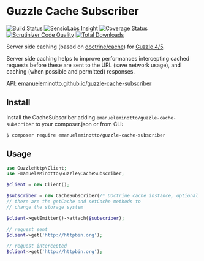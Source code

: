 Guzzle Cache Subscriber
=======================

[![Build Status](https://img.shields.io/travis/EmanueleMinotto/guzzle-cache-subscriber.svg?style=flat)](https://travis-ci.org/EmanueleMinotto/guzzle-cache-subscriber)
[![SensioLabs Insight](https://img.shields.io/sensiolabs/i/82e72a03-fc5f-4537-8e90-c30dc64307b9.svg?style=flat)](https://insight.sensiolabs.com/projects/82e72a03-fc5f-4537-8e90-c30dc64307b9)
[![Coverage Status](https://img.shields.io/coveralls/EmanueleMinotto/guzzle-cache-subscriber.svg?style=flat)](https://coveralls.io/r/EmanueleMinotto/guzzle-cache-subscriber)
[![Scrutinizer Code Quality](https://img.shields.io/scrutinizer/g/EmanueleMinotto/guzzle-cache-subscriber.svg?style=flat)](https://scrutinizer-ci.com/g/EmanueleMinotto/guzzle-cache-subscriber/)
[![Total Downloads](https://img.shields.io/packagist/dt/emanueleminotto/guzzle-cache-subscriber.svg?style=flat)](https://packagist.org/packages/emanueleminotto/guzzle-cache-subscriber)

Server side caching (based on [doctrine/cache](http://doctrine-orm.readthedocs.org/en/latest/reference/caching.html)) for [Guzzle 4/5](http://docs.guzzlephp.org/en/latest/).

Server side caching helps to improve performances intercepting cached requests before these are sent to the URL (save network usage), and caching (when possible and permitted) responses.

API: [emanueleminotto.github.io/guzzle-cache-subscriber](http://emanueleminotto.github.io/guzzle-cache-subscriber/)

Install
-------

Install the CacheSubscriber adding `emanueleminotto/guzzle-cache-subscriber` to your composer.json or from CLI:

```
$ composer require emanueleminotto/guzzle-cache-subscriber
```

Usage
-----

```php
use GuzzleHttp\Client;
use EmanueleMinotto\Guzzle\CacheSubscriber;

$client = new Client();

$subscriber = new CacheSubscriber(/* Doctrine cache instance, optional */);
// there are the getCache and setCache methods to
// change the storage system

$client->getEmitter()->attach($subscriber);

// request sent
$client->get('http://httpbin.org');

// request intercepted
$client->get('http://httpbin.org');
```
